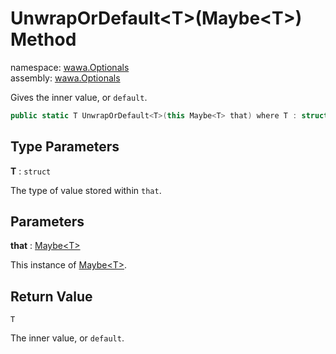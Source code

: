 # UnwrapOrDefault\<T\>\(Maybe\<T\>\) Method

namespace: [wawa\.Optionals](../../wawa.Optionals.md)<br />
assembly: [wawa\.Optionals](../../../wawa.Optionals.md)

Gives the inner value, or `default`\.

```csharp
public static T UnwrapOrDefault<T>(this Maybe<T> that) where T : struct;
```

## Type Parameters

__T__ : `struct`

The type of value stored within `that`\.

## Parameters

__that__ : [Maybe\<T\>](../../../wawa.Optionals/wawa.Optionals/Maybe\`1.md)

This instance of [Maybe\<T\>](../../../wawa.Optionals/wawa.Optionals/Maybe\`1.md)\.

## Return Value

`T`

The inner value, or `default`\.

